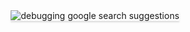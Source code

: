<div style="text-align: center;">
    <img src="https://res.cloudinary.com/do3ufn1la/image/upload/v1707027786/laptop-icon-animation_zk7hyi.gif" alt="debugging google search suggestions" style="max-width:70%;box-shadow:0 2.8px 2.2px rgba(0, 0, 0, 0.12)">
</div>
